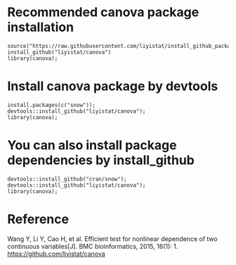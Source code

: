 # Recommended canova package installation
```{r}
source("https://raw.githubusercontent.com/liyistat/install_github_package/master/install_github.R");
install_github("liyistat/canova")
library(canova);
```

# Install canova package by devtools
```{r}
install.packages(c("snow"));
devtools::install_github("liyistat/canova");
library(canova);
```

# You can also install package dependencies by install_github
```{r}
devtools::install_github("cran/snow");
devtools::install_github("liyistat/canova");
library(canova);
```

# Reference
Wang Y, Li Y, Cao H, et al. Efficient test for nonlinear dependence of two continuous variables[J]. BMC bioinformatics, 2015, 16(1): 1.
https://github.com/liyistat/canova
